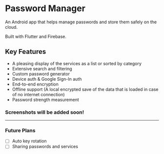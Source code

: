 # Password Manager

An Android app that helps manage passwords and store them safely on the cloud.

Built with Flutter and Firebase.

## Key Features

* A pleasing display of the services as a list or sorted by category
* Extensive search and filtering
* Custom password generator
* Device auth & Google Sign-In auth
* End-to-end encryption
* Offline support (A local encrypted save of the data that is loaded in case of no internet connection)
* Password strength measurement

### Screenshots will be added soon!

-----

### Future Plans

- [ ] Auto key rotation
- [ ] Sharing passwords and services
